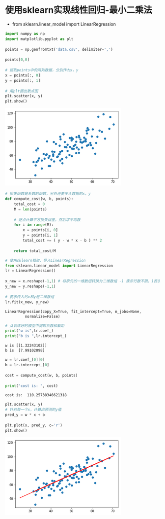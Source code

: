 # 使用sklearn实现线性回归-最小二乘法

- from sklearn.linear_model import LinearRegression

```python
import numpy as np
import matplotlib.pyplot as plt

points = np.genfromtxt('data.csv', delimiter=',')

points[0,0]

# 提取points中的两列数据，分别作为x，y
x = points[:, 0]
y = points[:, 1]

# 用plt画出散点图
plt.scatter(x, y)
plt.show()
```


![png](img/74.png)

```python
# 损失函数是系数的函数，另外还要传入数据的x，y
def compute_cost(w, b, points):
    total_cost = 0
    M = len(points)
    
    # 逐点计算平方损失误差，然后求平均数
    for i in range(M):
        x = points[i, 0]
        y = points[i, 1]
        total_cost += ( y - w * x - b ) ** 2
    
    return total_cost/M
```


```python
# 使用sklearn框架，导入LinearRegression
from sklearn.linear_model import LinearRegression
lr = LinearRegression()

x_new = x.reshape(-1,1) # 将原先的一维数组转换为二维数组 -1 表示行数不限，1表示1列
y_new = y.reshape(-1,1)

# 要求传入的x和y是二维数组
lr.fit(x_new, y_new) 
```




    LinearRegression(copy_X=True, fit_intercept=True, n_jobs=None,
             normalize=False)




```python
# 从训练好的模型中提取系数和截距
print("w is",lr.coef_)
print("b is ",lr.intercept_)
```

    w is [[1.32243102]]
    b is  [7.99102098]

```python
w = lr.coef_[0][0]
b = lr.intercept_[0]

cost = compute_cost(w, b, points)

print("cost is: ", cost)
```

    cost is:  110.25738346621318

```python
plt.scatter(x, y)
# 针对每一个x，计算出预测的y值
pred_y = w * x + b

plt.plot(x, pred_y, c='r')
plt.show()
```


![png](img/73.png)

